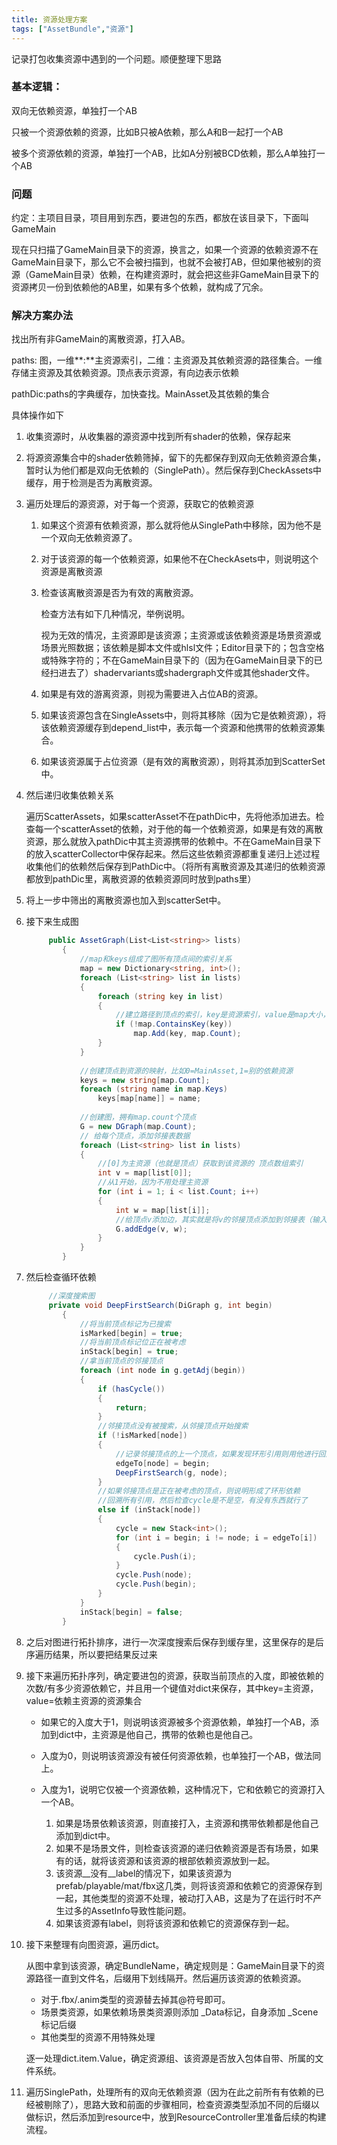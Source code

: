 ```yaml
---
title: 资源处理方案
tags: ["AssetBundle","资源"]
---
```




记录打包收集资源中遇到的一个问题。顺便整理下思路

### 基本逻辑：

双向无依赖资源，单独打一个AB

只被一个资源依赖的资源，比如B只被A依赖，那么A和B一起打一个AB

被多个资源依赖的资源，单独打一个AB，比如A分别被BCD依赖，那么A单独打一个AB

### 问题

约定：主项目目录，项目用到东西，要进包的东西，都放在该目录下，下面叫GameMain

现在只扫描了GameMain目录下的资源，换言之，如果一个资源的依赖资源不在GameMain目录下，那么它不会被扫描到，也就不会被打AB，但如果他被别的资源（GameMain目录）依赖，在构建资源时，就会把这些非GameMain目录下的资源拷贝一份到依赖他的AB里，如果有多个依赖，就构成了冗余。

### 解决方案办法 

找出所有非GameMain的离散资源，打入AB。

paths: 图，一维**:**主资源索引，二维：主资源及其依赖资源的路径集合。一维存储主资源及其依赖资源。顶点表示资源，有向边表示依赖

pathDic:paths的字典缓存，加快查找。MainAsset及其依赖的集合

具体操作如下

1. 收集资源时，从收集器的源资源中找到所有shader的依赖，保存起来

2. 将源资源集合中的shader依赖筛掉，留下的先都保存到双向无依赖资源合集，暂时认为他们都是双向无依赖的（SinglePath）。然后保存到CheckAssets中缓存，用于检测是否为离散资源。

3. 遍历处理后的源资源，对于每一个资源，获取它的依赖资源

   1. 如果这个资源有依赖资源，那么就将他从SinglePath中移除，因为他不是一个双向无依赖资源了。

   2. 对于该资源的每一个依赖资源，如果他不在CheckAsets中，则说明这个资源是离散资源

   3. 检查该离散资源是否为有效的离散资源。

      检查方法有如下几种情况，举例说明。

      视为无效的情况，主资源即是该资源；主资源或该依赖资源是场景资源或场景光照数据；该依赖是脚本文件或hlsl文件；Editor目录下的；包含空格或特殊字符的；不在GameMain目录下的（因为在GameMain目录下的已经扫进去了）shadervariants或shadergraph文件或其他shader文件。

   4. 如果是有效的游离资源，则视为需要进入占位AB的资源。

   5. 如果该资源包含在SingleAssets中，则将其移除（因为它是依赖资源），将该依赖资源缓存到depend_list中，表示每一个资源和他携带的依赖资源集合。

   6. 如果该资源属于占位资源（是有效的离散资源），则将其添加到ScatterSet中。

4. 然后递归收集依赖关系

   遍历ScatterAssets，如果scatterAsset不在pathDic中，先将他添加进去。检查每一个scatterAsset的依赖，对于他的每一个依赖资源，如果是有效的离散资源，那么就放入pathDic中其主资源携带的依赖中。不在GameMain目录下的放入scatterCollector中保存起来。然后这些依赖资源都重复递归上述过程收集他们的依赖然后保存到PathDic中。（将所有离散资源及其递归的依赖资源都放到pathDic里，离散资源的依赖资源同时放到paths里）

5. 将上一步中筛出的离散资源也加入到scatterSet中。

6. 接下来生成图

   ````c#
   		public AssetGraph(List<List<string>> lists)
           {
               //map和keys组成了图所有顶点间的索引关系
               map = new Dictionary<string, int>();
               foreach (List<string> list in lists)
               {
                   foreach (string key in list)
                   {
                       //建立路径到顶点的索引，key是资源索引，value是map大小，也作为list的索引（图顶点索引）
                       if (!map.ContainsKey(key))
                           map.Add(key, map.Count);
                   }
               }
               
               //创建顶点到资源的映射，比如0=MainAsset,1=别的依赖资源
               keys = new string[map.Count];
               foreach (string name in map.Keys)
                   keys[map[name]] = name;
               
               //创建图，拥有map.count个顶点
               G = new DGraph(map.Count);
               // 给每个顶点，添加邻接表数据
               foreach (List<string> list in lists)
               {
                   //[0]为主资源（也就是顶点）获取到该资源的 顶点数组索引
                   int v = map[list[0]];
                   //从1开始，因为不用处理主资源
                   for (int i = 1; i < list.Count; i++)
                   {
                       int w = map[list[i]];
                       //给顶点v添加边，其实就是将v的邻接顶点添加到邻接表（输入边数据 即：邻接表数据）
                       G.addEdge(v, w);
                   }
               }
           }
   ````

7. 然后检查循环依赖

   ```c#
   		//深度搜索图
   		private void DeepFirstSearch(DiGraph g, int begin)
           {
               //将当前顶点标记为已搜索
               isMarked[begin] = true;
               //将当前顶点标记位正在被考虑
               inStack[begin] = true;
               //拿当前顶点的邻接顶点
               foreach (int node in g.getAdj(begin))
               {
                   if (hasCycle())
                   {
                       return;
                   }
                   //邻接顶点没有被搜索，从邻接顶点开始搜索
                   if (!isMarked[node])
                   {
                       //记录邻接顶点的上一个顶点，如果发现环形引用则用他进行回溯
                       edgeTo[node] = begin;
                       DeepFirstSearch(g, node);
                   }
                   //如果邻接顶点是正在被考虑的顶点，则说明形成了环形依赖
                   //回溯所有引用，然后检查cycle是不是空，有没有东西就行了
                   else if (inStack[node])
                   {
                       cycle = new Stack<int>();
                       for (int i = begin; i != node; i = edgeTo[i])
                       {
                           cycle.Push(i);
                       }
                       cycle.Push(node);
                       cycle.Push(begin);
                   }
               }
               inStack[begin] = false;
           }
   ```

8. 之后对图进行拓扑排序，进行一次深度搜索后保存到缓存里，这里保存的是后序遍历结果，所以要把结果反过来

9. 接下来遍历拓扑序列，确定要进包的资源，获取当前顶点的入度，即被依赖的次数/有多少资源依赖它，并且用一个键值对dict来保存，其中key=主资源，value=依赖主资源的资源集合

   - 如果它的入度大于1，则说明该资源被多个资源依赖，单独打一个AB，添加到dict中，主资源是他自己，携带的依赖也是他自己。

   - 入度为0，则说明该资源没有被任何资源依赖，也单独打一个AB，做法同上。
   - 入度为1，说明它仅被一个资源依赖，这种情况下，它和依赖它的资源打入一个AB。
     1. 如果是场景依赖该资源，则直接打入，主资源和携带依赖都是他自己添加到dict中。
     2. 如果不是场景文件，则检查该资源的递归依赖资源是否有场景，如果有的话，就将该资源和该资源的根部依赖资源放到一起。
     3. 该资源__没有__label的情况下，如果该资源为prefab/playable/mat/fbx这几类，则将该资源和依赖它的资源保存到一起，其他类型的资源不处理，被动打入AB，这是为了在运行时不产生过多的AssetInfo导致性能问题。
     4. 如果该资源有label，则将该资源和依赖它的资源保存到一起。

10. 接下来整理有向图资源，遍历dict。

    从图中拿到该资源，确定BundleName，确定规则是：GameMain目录下的资源路径一直到文件名，后缀用下划线隔开。然后遍历该资源的依赖资源。

    - 对于.fbx/.anim类型的资源替去掉其@符号即可。
    - 场景类资源，如果依赖场景类资源则添加 _Data标记，自身添加 _Scene标记后缀
    - 其他类型的资源不用特殊处理

    逐一处理dict.item.Value，确定资源组、该资源是否放入包体自带、所属的文件系统。

11. 遍历SinglePath，处理所有的双向无依赖资源（因为在此之前所有有依赖的已经被剔除了），思路大致和前面的步骤相同，检查资源类型添加不同的后缀以做标识，然后添加到resource中，放到ResourceController里准备后续的构建流程。



